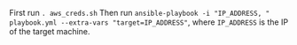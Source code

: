 First run ```. aws_creds.sh```
Then run ```ansible-playbook -i "IP_ADDRESS, " playbook.yml --extra-vars "target=IP_ADDRESS"```, where ``IP_ADDRESS`` is the IP of the target machine.
